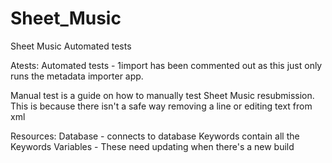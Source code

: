 # Sheet_Music
Sheet Music Automated tests

Atests: Automated tests - 1import has been commented out as this just only runs the metadata importer app.

Manual test is a guide on how to manually test Sheet Music resubmission. 
This is because there isn't a safe way removing a line or editing text from xml

Resources:
Database - connects to database
Keywords contain all the Keywords
Variables - These need updating when there's a new build
